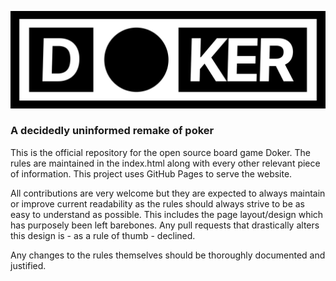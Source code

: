 ![Doker logo](https://raw.githubusercontent.com/superDuperCyberTechno/doker/main/doker_logo.png)
### A decidedly uninformed remake of poker

This is the official repository for the open source board game Doker. The rules are maintained in the index.html along with every other relevant piece of information. This project uses GitHub Pages to serve the website.

All contributions are very welcome but they are expected to always maintain or improve current readability as the rules should always strive to be as easy to understand as possible. This includes the page layout/design which has purposely been left barebones. Any pull requests that drastically alters this design is - as a rule of thumb - declined.

Any changes to the rules themselves should be thoroughly documented and justified.
